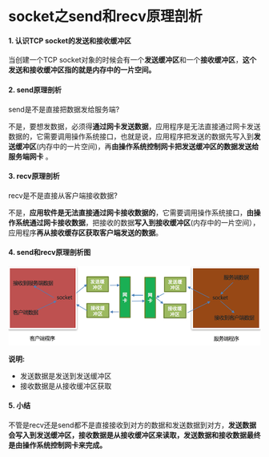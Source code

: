 # socket之send和recv原理剖析

#### 1. 认识TCP socket的发送和接收缓冲区 <a id="1-&#x8BA4;&#x8BC6;tcp-socket&#x7684;&#x53D1;&#x9001;&#x548C;&#x63A5;&#x6536;&#x7F13;&#x51B2;&#x533A;"></a>

当创建一个TCP socket对象的时候会有一个**发送缓冲区**和一个**接收缓冲区**，**这个发送和接收缓冲区指的就是内存中的一片空间。**

#### 2. send原理剖析 <a id="2-send&#x539F;&#x7406;&#x5256;&#x6790;"></a>

send是不是直接把数据发给服务端?

不是，要想发数据，必须得**通过网卡发送数据**，应用程序是无法直接通过网卡发送数据的，它需要调用操作系统接口，也就是说，应用程序把发送的数据先写入到**发送缓冲区**\(内存中的一片空间\)，再**由操作系统控制网卡把发送缓冲区的数据发送给服务端网卡** 。

#### 3. recv原理剖析 <a id="3-recv&#x539F;&#x7406;&#x5256;&#x6790;"></a>

recv是不是直接从客户端接收数据?

不是，**应用软件是无法直接通过网卡接收数据的**，它需要调用操作系统接口，**由操作系统通过网卡接收数据**，把接收的数据**写入到接收缓冲区**\(内存中的一片空间），应用程序**再从接收缓存区获取客户端发送的数据**。

#### 4. send和recv原理剖析图 <a id="4-send&#x548C;recv&#x539F;&#x7406;&#x5256;&#x6790;&#x56FE;"></a>

![send&#x548C;recv&#x539F;&#x7406;&#x5256;&#x6790;&#x56FE;](../../../.gitbook/assets/image%20%2827%29.png)

**说明:**

* 发送数据是发送到发送缓冲区
* 接收数据是从接收缓冲区获取

#### 5. 小结 <a id="5-&#x5C0F;&#x7ED3;"></a>

不管是recv还是send都不是直接接收到对方的数据和发送数据到对方，**发送数据会写入到发送缓冲区，接收数据是从接收缓冲区来读取，发送数据和接收数据最终是由操作系统控制网卡来完成。**

